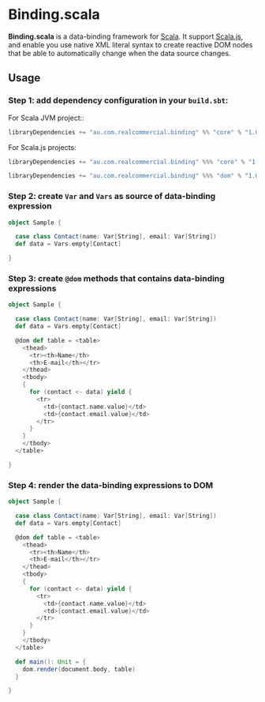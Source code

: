 # Binding.scala

**Binding.scala** is a data-binding framework for [Scala](http://www.scala-lang.org/). It support [Scala.js](http://www.scala-js.org/), and enable you use native XML literal syntax to create reactive DOM nodes that be able to automatically change when the data source changes.

## Usage

### Step 1: add dependency configuration in your `build.sbt`:

For Scala JVM project::

``` scala
libraryDependencies += "au.com.realcommercial.binding" %% "core" % "1.0.1"
```

For Scala.js projects:

``` scala
libraryDependencies += "au.com.realcommercial.binding" %%% "core" % "1.0.1"

libraryDependencies += "au.com.realcommercial.binding" %%% "dom" % "1.0.1"
```

### Step 2: create `Var` and `Vars` as source of data-binding expression

``` scala
object Sample {

  case class Contact(name: Var[String], email: Var[String])
  def data = Vars.empty[Contact]

}
```

### Step 3: create `@dom` methods that contains data-binding expressions

``` scala
object Sample {

  case class Contact(name: Var[String], email: Var[String])
  def data = Vars.empty[Contact]

  @dom def table = <table>
    <thead>
      <tr><th>Name</th>
      <th>E-mail</th></tr>
    </thead>
    <tbody>
    {
      for (contact <- data) yield {
        <tr>
          <td>{contact.name.value}</td>
          <td>{contact.email.value}</td>
        </tr>
      }
    }
    </tbody>
  </table>

}
```

### Step 4: render the data-binding expressions to DOM

``` scala
object Sample {

  case class Contact(name: Var[String], email: Var[String])
  def data = Vars.empty[Contact]

  @dom def table = <table>
    <thead>
      <tr><th>Name</th>
      <th>E-mail</th></tr>
    </thead>
    <tbody>
    {
      for (contact <- data) yield {
        <tr>
          <td>{contact.name.value}</td>
          <td>{contact.email.value}</td>
        </tr>
      }
    }
    </tbody>
  </table>

  def main(): Unit = {
    dom.render(document.body, table)
  }

}
```
